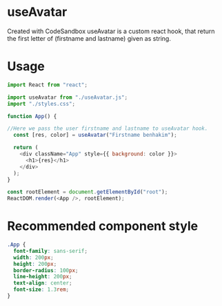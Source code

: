 # useAvatar
Created with CodeSandbox
useAvatar is a custom react hook, that return the first letter of (firstname and lastname) given as string.
# Usage
```javascript
import React from "react";

import useAvatar from "./useAvatar.js";
import "./styles.css";

function App() {

//Here we pass the user firstname and lastname to useAvatar hook.
  const [res, color] = useAvatar("Firstname benhakim");

  return (
    <div className="App" style={{ background: color }}>
      <h1>{res}</h1>
    </div>
  );
}

const rootElement = document.getElementById("root");
ReactDOM.render(<App />, rootElement);

```
# Recommended component style
```css
.App {
  font-family: sans-serif;
  width: 200px;
  height: 200px;
  border-radius: 100px;
  line-height: 200px;
  text-align: center;
  font-size: 1.3rem;
}
```
